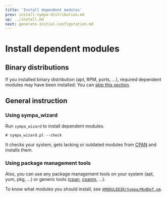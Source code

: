 ```yaml
---
title: 'Install dependent modules'
prev: install-sympa-distribution.md
up: ../install.md
next: generate-initial-configuration.md
---
```


Install dependent modules
=========================

Binary distributions
--------------------

If you installed binary distribution (apt, RPM, ports, ...), required
dependent modules may have been installed: You can
[skip this section](generate-initial-configuration.md).

General instruction
-------------------

### Using sympa_wizard

Run ``sympa_wizard`` to install dependent modules.
```
# sympa_wizard.pl --check
```
It checks your system, gets lacking or outdated modules from
[CPAN](https://www.cpan.org/) and installs them.

### Using package management tools

Also, you can use any package management tools on your system
(apt, yum, pkg, ...) or generic tools
([cpan](http://perldoc.perl.org/cpan.html),
[cpanm](https://metacpan.org/pod/distribution/App-cpanminus/bin/cpanm), ...).

To know what modules you should install,
see [``$MODULEDIR/Sympa/ModDef.pm``](../man/Sympa-ModDef.3.md).

